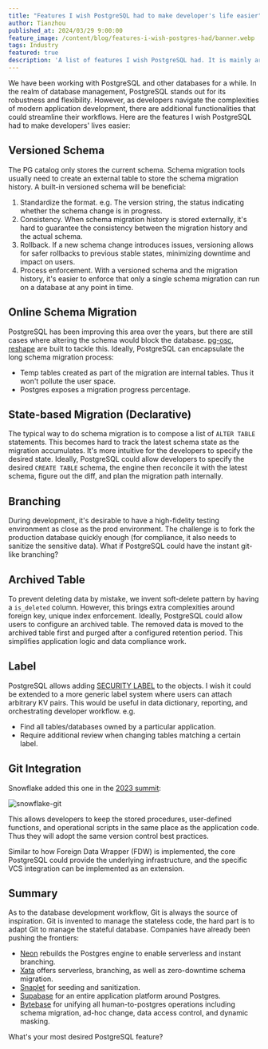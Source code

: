 ```yaml
---
title: "Features I wish PostgreSQL had to make developer's life easier"
author: Tianzhou
published_at: 2024/03/29 9:00:00
feature_image: /content/blog/features-i-wish-postgres-had/banner.webp
tags: Industry
featured: true
description: 'A list of features I wish PostgreSQL had. It is mainly around improving development workflow and inspired by Git. While acquiring Git-like behavior is challenging in database because of the stateful nature.'
---
```


We have been working with PostgreSQL and other databases for a while. In the realm of database management, PostgreSQL stands out for its robustness and flexibility. However, as developers navigate the complexities of modern application development, there are additional functionalities that could streamline their workflows. Here are the features I wish PostgreSQL had to make developers' lives easier:

## Versioned Schema

The PG catalog only stores the current schema. Schema migration tools usually need to create an external table to store the schema migration history. A built-in versioned schema will be beneficial:

1. Standardize the format. e.g. The version string, the status indicating whether the schema change is in progress.
2. Consistency. When schema migration history is stored externally, it's hard to guarantee the consistency between the migration history and the actual schema.
3. Rollback. If a new schema change introduces issues, versioning allows for safer rollbacks to previous stable states, minimizing downtime and impact on users.
4. Process enforcement. With a versioned schema and the migration history, it's easier to enforce that only a single schema migration can run on a database at any point in time.

## Online Schema Migration

PostgreSQL has been improving this area over the years, but there are still cases where altering the schema would block the database. [pg-osc](https://github.com/shayonj/pg-osc), [reshape](https://github.com/fabianlindfors/reshape) are built to tackle this. Ideally, PostgreSQL can encapsulate the long schema migration process:

- Temp tables created as part of the migration are internal tables. Thus it won't pollute the user space.
- Postgres exposes a migration progress percentage.

## State-based Migration (Declarative)

The typical way to do schema migration is to compose a list of `ALTER TABLE` statements. This becomes hard to track the latest schema state as the migration accumulates. It's more intuitive for the developers to specify the desired state. Ideally, PostgreSQL could allow developers to specify the desired `CREATE TABLE` schema, the engine then reconcile it with the latest schema, figure out the diff, and plan the migration path internally.

## Branching

During development, it's desirable to have a high-fidelity testing environment as close as the prod environment. The challenge is to fork the production database quickly enough (for compliance, it also needs to sanitize the sensitive data). What if PostgreSQL could have the instant git-like branching?

## Archived Table

To prevent deleting data by mistake, we invent soft-delete pattern by having a `is_deleted` column. However, this brings extra complexities around foreign key, unique index enforcement. Ideally, PostgreSQL could allow users to configure an archived table. The removed data is moved to the archived table first and purged after a configured retention period. This simplifies application logic and data compliance work.

## Label

PostgreSQL allows adding [SECURITY LABEL](https://www.postgresql.org/docs/current/sql-security-label.html) to the objects. I wish it could be extended to a more generic label system where users can attach arbitrary KV pairs. This would be useful in data dictionary, reporting, and orchestrating developer workflow. e.g.

- Find all tables/databases owned by a particular application.
- Require additional review when changing tables matching a certain label.

## Git Integration

Snowflake added this one in the [2023 summit](https://medium.com/snowflake/streamlining-devops-with-snowflake-and-git-integration-fc0b76a40a76):

![snowflake-git](/content/blog/features-i-wish-postgres-had/snowflake-git.webp)

This allows developers to keep the stored procedures, user-defined functions, and operational scripts in the same place as the application code. Thus they will adopt the same version control best practices.

Similar to how Foreign Data Wrapper (FDW) is implemented, the core PostgreSQL could provide the underlying infrastructure, and the specific VCS integration can be implemented as an extension.

## Summary

As to the database development workflow, Git is always the source of inspiration. Git is invented to
manage the stateless code, the hard part is to adapt Git to manage the stateful database. Companies
have already been pushing the frontiers:

- [Neon](https://neon.tech/) rebuilds the Postgres engine to enable serverless and instant branching.
- [Xata](https://xata.io/) offers serverless, branching, as well as zero-downtime schema migration.
- [Snaplet](https://snaplet.dev/) for seeding and sanitization.
- [Supabase](https://supabase.com/) for an entire application platform around Postgres.
- [Bytebase](https://bytebase.com/) for unifying all human-to-postgres operations including schema migration, ad-hoc change, data access control, and dynamic masking.

What's your most desired PostgreSQL feature?
